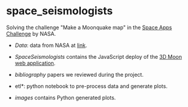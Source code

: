 # space_seismologists

Solving the challenge "Make a Moonquake map" in the [Space Apps Challenge](https://www.spaceappschallenge.org/) by NASA.

* *Data*: data from NASA at [link](https://pds-geosciences.wustl.edu/missions/apollo/seismic_event_catalog.htm).

* *SpaceSeismologists* contains the JavaScript deploy of the [3D Moon web application](https://spaceseismologists20221002150941.azurewebsites.net/).

* *bibliography* papers we reviewed during the project.

* etl*: python notebook to pre-process data and generate plots.

* *images* contains Python generated plots.
